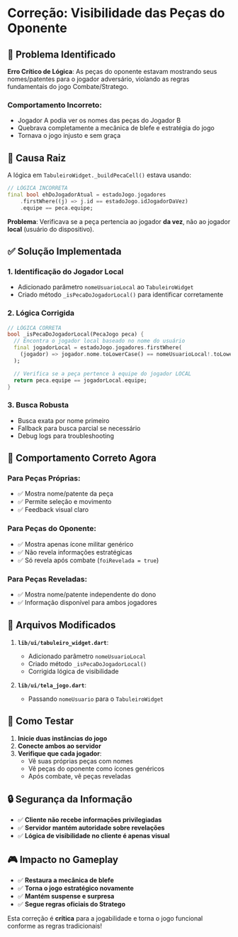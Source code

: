 # Correção: Visibilidade das Peças do Oponente

## 🐛 Problema Identificado

**Erro Crítico de Lógica**: As peças do oponente estavam mostrando seus nomes/patentes para o jogador adversário, violando as regras fundamentais do jogo Combate/Stratego.

### Comportamento Incorreto:

- Jogador A podia ver os nomes das peças do Jogador B
- Quebrava completamente a mecânica de blefe e estratégia do jogo
- Tornava o jogo injusto e sem graça

## 🔧 Causa Raiz

A lógica em `TabuleiroWidget._buildPecaCell()` estava usando:

```dart
// LÓGICA INCORRETA
final bool ehDoJogadorAtual = estadoJogo.jogadores
    .firstWhere((j) => j.id == estadoJogo.idJogadorDaVez)
    .equipe == peca.equipe;
```

**Problema**: Verificava se a peça pertencia ao jogador **da vez**, não ao jogador **local** (usuário do dispositivo).

## ✅ Solução Implementada

### 1. **Identificação do Jogador Local**

- Adicionado parâmetro `nomeUsuarioLocal` ao `TabuleiroWidget`
- Criado método `_isPecaDoJogadorLocal()` para identificar corretamente

### 2. **Lógica Corrigida**

```dart
// LÓGICA CORRETA
bool _isPecaDoJogadorLocal(PecaJogo peca) {
  // Encontra o jogador local baseado no nome do usuário
  final jogadorLocal = estadoJogo.jogadores.firstWhere(
    (jogador) => jogador.nome.toLowerCase() == nomeUsuarioLocal!.toLowerCase(),
  );

  // Verifica se a peça pertence à equipe do jogador LOCAL
  return peca.equipe == jogadorLocal.equipe;
}
```

### 3. **Busca Robusta**

- Busca exata por nome primeiro
- Fallback para busca parcial se necessário
- Debug logs para troubleshooting

## 🎯 Comportamento Correto Agora

### Para Peças Próprias:

- ✅ Mostra nome/patente da peça
- ✅ Permite seleção e movimento
- ✅ Feedback visual claro

### Para Peças do Oponente:

- ✅ Mostra apenas ícone militar genérico
- ✅ Não revela informações estratégicas
- ✅ Só revela após combate (`foiRevelada = true`)

### Para Peças Reveladas:

- ✅ Mostra nome/patente independente do dono
- ✅ Informação disponível para ambos jogadores

## 📁 Arquivos Modificados

1. **`lib/ui/tabuleiro_widget.dart`**:

   - Adicionado parâmetro `nomeUsuarioLocal`
   - Criado método `_isPecaDoJogadorLocal()`
   - Corrigida lógica de visibilidade

2. **`lib/ui/tela_jogo.dart`**:
   - Passando `nomeUsuario` para o `TabuleiroWidget`

## 🧪 Como Testar

1. **Inicie duas instâncias do jogo**
2. **Conecte ambos ao servidor**
3. **Verifique que cada jogador**:
   - Vê suas próprias peças com nomes
   - Vê peças do oponente como ícones genéricos
   - Após combate, vê peças reveladas

## 🔒 Segurança da Informação

- ✅ **Cliente não recebe informações privilegiadas**
- ✅ **Servidor mantém autoridade sobre revelações**
- ✅ **Lógica de visibilidade no cliente é apenas visual**

## 🎮 Impacto no Gameplay

- ✅ **Restaura a mecânica de blefe**
- ✅ **Torna o jogo estratégico novamente**
- ✅ **Mantém suspense e surpresa**
- ✅ **Segue regras oficiais do Stratego**

Esta correção é **crítica** para a jogabilidade e torna o jogo funcional conforme as regras tradicionais!
